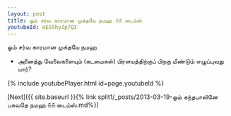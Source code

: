 ```yaml
---
layout: post
title: ஓம் சர்வ காரமான முக்தயே நமஹ ௧௧ டைம்ஸ்
youtubeId: eEG5hyZp7QI
---
```

 
 
 ஓம் சர்வ காரமான முக்தயே நமஹ  
 
 -  அனைத்து வேலைகளையும் (கடமைகள்) பிரளயத்திற்குப் பிறகு மீண்டும் எழுப்புவது யார்? 
 
  
 
  
 
 
 
 
 
 


{% include youtubePlayer.html id=page.youtubeId %}
 
[Next]({{ site.baseurl }}{% link  split1/_posts/2013-03-19-ஓம் கந்தபாலினே பகவதே நமஹ ௧௧ டைம்ஸ்.md%})
 
